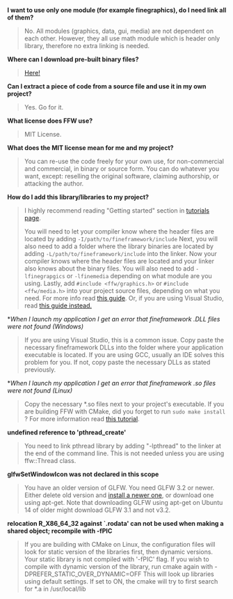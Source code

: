 **I want to use only one module (for example finegraphics), do I need link all of them?**

> No. All modules (graphics, data, gui, media) are not dependent on each other. However, they all use math module which is header only library, therefore no extra linking is needed.

**Where can I download pre-built binary files?**

> [Here!](md_markdown_download.html)

**Can I extract a piece of code from a source file and use it in my own project?**

> Yes. Go for it.

**What license does FFW use?**

> MIT License.

**What does the MIT license mean for me and my project?**

> You can re-use the code freely for your own use, for non-commercial and commercial, in binary or source form. You can do whatever you want, except: reselling the original software, claiming authorship, or attacking the author.

**How do I add this library/libraries to my project?**

> I highly recommend reading "Getting started" section in [tutorials page](md_markdown_tutorials.html). 
>
> You will need to let your compiler know where the header files are located by adding `-I/path/to/fineframework/include` Next, you will also need to add a folder where the library binaries are located by adding `-L/path/to/fineframework/include` into the linker. Now your compiler knows where the header files are located and your linker also knows about the binary files. You will also need to add `-lfinegrapgics` or `-lfinemedia` depending on what module are you using. Lastly, add `#include <ffw/graphics.h>` or `#include <ffw/media.h>` into your project source files, depending on what you need. For more info read [this guide](http://www.network-theory.co.uk/docs/gccintro/gccintro_17.html). Or, if you are using Visual Studio, read [this guide instead.](https://en.wikibooks.org/wiki/C%2B%2B_Programming/Compiler/Linker/Libraries/Configuring_Visual_Studio) 

**When I launch my application I get an error that fineframework *.DLL files were not found (Windows)**

> If you are using Visual Studio, this is a common issue. Copy paste the necessary fineframework DLLs into the folder where your application executable is located. If you are using GCC, usually an IDE solves this problem for you. If not, copy paste the necessary DLLs as stated previously.

**When I launch my application I get an error that fineframework *.so files were not found (Linux)**

> Copy the necessary *.so files next to your project's executable. If you are building FFW with CMake, did you forget to run `sudo make install` ? For more information read [this tutorial](md_markdown_tutorial-linux.html). 

**undefined reference to 'pthread_create'**

> You need to link pthread library by adding "-lpthread" to the linker at the end of the command line. This is not needed unless you are using ffw::Thread class. 

**glfwSetWindowIcon was not declared in this scope**

> You have an older version of GLFW. You need GLFW 3.2 or newer. Either delete old version and [install a newer one](http://www.glfw.org/docs/latest/compile.html), or download one using apt-get. Note that downloading GLFW using apt-get on Ubuntu 14 of older might download GLFW 3.1 and not v3.2.

**relocation R_X86_64_32 against `.rodata' can not be used when making a shared object; recompile with -fPIC**

> If you are building with CMake on Linux, the configuration files will look for static version of the libraries first, then dynamic versions. Your static library is not compiled with '-fPIC' flag. If you wish to compile with dynamic version of the library, run cmake again with -DPREFER_STATIC_OVER_DYNAMIC=OFF This will look up libraries using default settings. If set to ON, the cmake will try to first search for *.a in /usr/local/lib